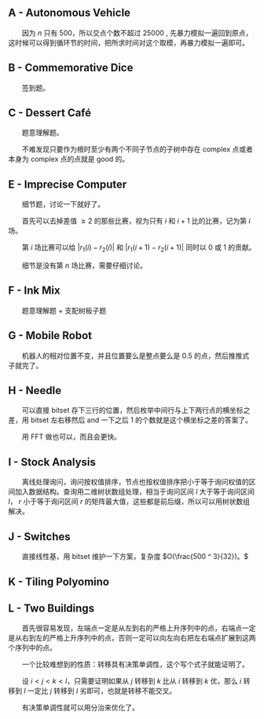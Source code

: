 ## A - Autonomous Vehicle
&emsp;&emsp;因为 $n$ 只有 $500$，所以交点个数不超过 $25000$ , 先暴力模拟一遍回到原点，这时候可以得到循环节的时间，把所求时间对这个取模，再暴力模拟一遍即可。

## B - Commemorative Dice 
&emsp;&emsp;签到题。

## C - Dessert Café 
&emsp;&emsp;题意理解题。

&emsp;&emsp;不难发现只要作为根时至少有两个不同子节点的子树中存在 complex 点或者本身为 complex 点的点就是 good 的。

## E - Imprecise Computer 
&emsp;&emsp;细节题，讨论一下就好了。

&emsp;&emsp;首先可以去掉差值 $\geq 2$ 的那些比赛，视为只有 $i$ 和 $i + 1$ 比的比赛，记为第 $i$ 场。

&emsp;&emsp;第 $i$ 场比赛可以给 $|r_1(i) - r_2(i)|$ 和 $|r_1(i + 1) - r_2(i + 1)|$ 同时以 $0$ 或 $1$ 的贡献。

&emsp;&emsp;细节是没有第 $n$ 场比赛，需要仔细讨论。

## F - Ink Mix 
&emsp;&emsp;题意理解题 + 支配树板子题

## G - Mobile Robot 
&emsp;&emsp;机器人的相对位置不变，并且位置要么是整点要么是 0.5 的点，然后推推式子就完了。

## H - Needle 
&emsp;&emsp;可以直接 bitset 存下三行的位置，然后枚举中间行与上下两行点的横坐标之差，用 bitset 左右移然后 and 一下之后 1 的个数就是这个横坐标之差的答案了。

&emsp;&emsp;用 FFT 做也可以，而且会更快。

## I - Stock Analysis 
&emsp;&emsp;离线处理询问，询问按权值排序，节点也按权值排序把小于等于询问权值的区间加入数据结构。查询用二维树状数组处理，相当于询问区间 $l$ 大于等于询问区间 $l$， $r$ 小于等于询问区间 $r$ 的矩阵最大值，这些都是前后缀，所以可以用树状数组解决。

## J - Switches 
&emsp;&emsp;直接线性基，用 bitset 维护一下方案，复杂度 $O(\frac{500 ^ 3}{32})。$

## K - Tiling Polyomino 
## L - Two Buildings 
&emsp;&emsp;首先很容易发现，左端点一定是从左到右的严格上升序列中的点，右端点一定是从右到左的严格上升序列中的点，否则一定可以向左向右把左右端点扩展到这两个序列中的点。

&emsp;&emsp;一个比较难想到的性质：转移具有决策单调性，这个写个式子就能证明了。

&emsp;&emsp;设 $i < j < k < l$，只需要证明如果从 $j$ 转移到 $k$ 比从 $i$ 转移到 $k$ 优，那么 $i$ 转移到 $l$ 一定比 $j$ 转移到 $l$ 劣即可，也就是转移不能交叉。

&emsp;&emsp;有决策单调性就可以用分治来优化了。